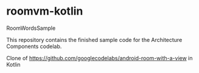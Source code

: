 # roomvm-kotlin
RoomWordsSample

This repository contains the finished sample code for the Architecture Components codelab.

Clone of https://github.com/googlecodelabs/android-room-with-a-view in Kotlin
